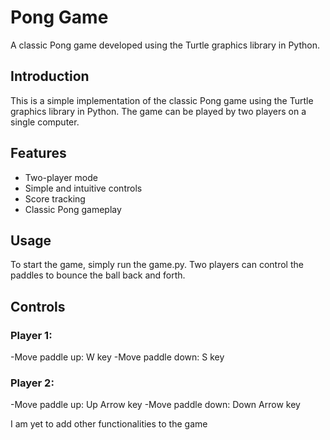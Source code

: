 # Pong Game

A classic Pong game developed using the Turtle graphics library in Python.

## Introduction
This is a simple implementation of the classic Pong game using the Turtle graphics library in Python. The game can be played by two players on a single computer.

## Features
- Two-player mode
- Simple and intuitive controls
- Score tracking
- Classic Pong gameplay

## Usage
To start the game, simply run the game.py. Two players can control the paddles to bounce the ball back and forth.


## Controls

### Player 1:
-Move paddle up: W key
-Move paddle down: S key

### Player 2:
-Move paddle up: Up Arrow key
-Move paddle down: Down Arrow key

I am yet to add other functionalities to the game
